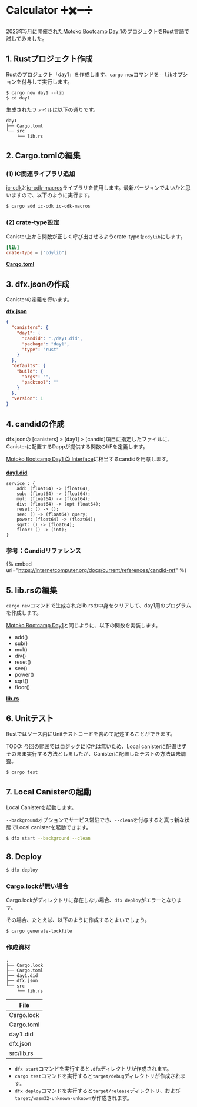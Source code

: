 # Calculator ➕✖️➖➗

2023年5月に開催された[Motoko Bootcamp Day 1](https://github.com/motoko-bootcamp/motoko-starter/blob/main/days/day-1/project/README.MD)のプロジェクトをRust言語で試してみました。

## 1. Rustプロジェクト作成

Rustのプロジェクト「day1」を作成します。`cargo new`コマンドを`--lib`オプションを付与して実行します。

```
$ cargo new day1 --lib
$ cd day1
```

生成されたファイルは以下の通りです。

```
day1
├── Cargo.toml
└── src
    └── lib.rs
```

## 2. Cargo.tomlの編集

### (1) IC関連ライブラリ追加

[ic-cdk](https://docs.rs/ic-cdk/latest/ic\_cdk/)と[ic-cdk-macros](https://docs.rs/ic-cdk-macros/latest/ic\_cdk\_macros/)ライブラリを使用します。最新バージョンでよいかと思いますので、以下のように実行ます。

```bash
$ cargo add ic-cdk ic-cdk-macros
```

### (2) crate-type設定

Canister上から関数が正しく呼び出させるようcrate-typeを`cdylib`にします。

```toml
[lib]
crate-type = ["cdylib"]
```

[**Cargo.toml**](Cargo.toml)

## 3. dfx.jsonの作成

Canisterの定義を行います。

[**dfx.json**](dfx.json)

```json
{
  "canisters": {
    "day1": {
      "candid": "./day1.did",
      "package": "day1",
      "type": "rust"
    }
  },
  "defaults": {
    "build": {
      "args": "",
      "packtool": ""
    }
  },
  "version": 1
}
```

## 4. candidの作成

dfx.jsonの [canisters] > [day1] > [candid]項目に指定したファイルに、Canisterに配置するDappが提供する関数のI/Fを定義します。

[Motoko Bootcamp Day1 📺 Interface](https://github.com/motoko-bootcamp/motoko-starter/blob/main/days/day-1/project/README.MD#-interface)に相当するcandidを用意します。

[**day1.did**](day1.did)

```
service : {
    add: (float64) -> (float64);
    sub: (float64) -> (float64);
    mul: (float64) -> (float64);
    div: (float64) -> (opt float64);
    reset: () -> ();
    see: () -> (float64) query;
    power: (float64) -> (float64);
    sqrt: () -> (float64);
    floor: () -> (int);
}
```

### 参考：Candidリファレンス

{% embed url="https://internetcomputer.org/docs/current/references/candid-ref" %}

## 5. lib.rsの編集

`cargo new`コマンドで生成されたlib.rsの中身をクリアして、day1用のプログラムを作成します。

[Motoko Bootcamp Day1](https://github.com/motoko-bootcamp/motoko-starter/blob/main/days/day-1/project/README.MD)と同じように、以下の関数を実装します。

* add()
* sub()
* mul()
* div()
* reset()
* see()
* power()
* sqrt()
* floor()

[**lib.rs**](src/lib.rs)

## 6. Unitテスト

Rustではソース内にUnitテストコードを含めて記述することができます。

TODO: 今回の範囲ではロジックにIC色は無いため、Local canisterに配備せずそのまま実行する方法としましたが、Canisterに配置したテストの方法は未調査。

```bash
$ cargo test
```

## 7. Local Canisterの起動

Local Canisterを起動します。

`--background`オプションでサービス常駐でき、`--clean`を付与すると真っ新な状態でLocal canisterを起動できます。

```bash
$ dfx start --background --clean
```

## 8. Deploy

```bash
$ dfx deploy
```

### Cargo.lockが無い場合

Cargo.lockがディレクトリに存在しない場合、`dfx deploy`がエラーとなります。

その場合、たとえば、以下のように作成するとよいでしょう。

```bash
$ cargo generate-lockfile
```

### 作成資材

```
.
├── Cargo.lock
├── Cargo.toml
├── day1.did
├── dfx.json
└── src
    └── lib.rs
```

| File       |
| ---------- |
| Cargo.lock |
| Cargo.toml |
| day1.did   |
| dfx.json   |
| src/lib.rs |

* `dfx start`コマンドを実行すると`.dfx`ディレクトリが作成されます。
* `cargo test`コマンドを実行すると`target/debug`ディレクトリが作成されます。
* `dfx deploy`コマンドを実行すると`target/release`ディレクトリ、および`target/wasm32-unknown-unknown`が作成されます。
